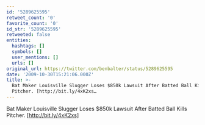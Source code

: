 ```yaml
---
id: '5289625595'
retweet_count: '0'
favorite_count: '0'
id_str: '5289625595'
retweeted: false
entities:
  hashtags: []
  symbols: []
  user_mentions: []
  urls: []
original_url: https://twitter.com/benbalter/status/5289625595
date: '2009-10-30T15:21:06.000Z'
title: >-
  Bat Maker Louisville Slugger Loses $850k Lawsuit After Batted Ball Kills
  Pitcher. [http://bit.ly/4xK2xs…
---
```


Bat Maker Louisville Slugger Loses $850k Lawsuit After Batted Ball Kills Pitcher. [http://bit.ly/4xK2xs]